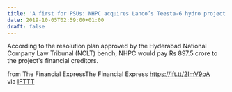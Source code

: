 ```yaml
---
title: 'A first for PSUs: NHPC acquires Lanco’s Teesta-6 hydro project under IBC'
date: 2019-10-05T02:59:00+01:00
draft: false
---
```


According to the resolution plan approved by the Hyderabad National Company Law Tribunal (NCLT) bench, NHPC would pay Rs 897.5 crore to the project's financial creditors.  
  
from The Financial ExpressThe Financial Express https://ift.tt/2ImV9pA  
via [IFTTT](https://ifttt.com/?ref=da&site=blogger)